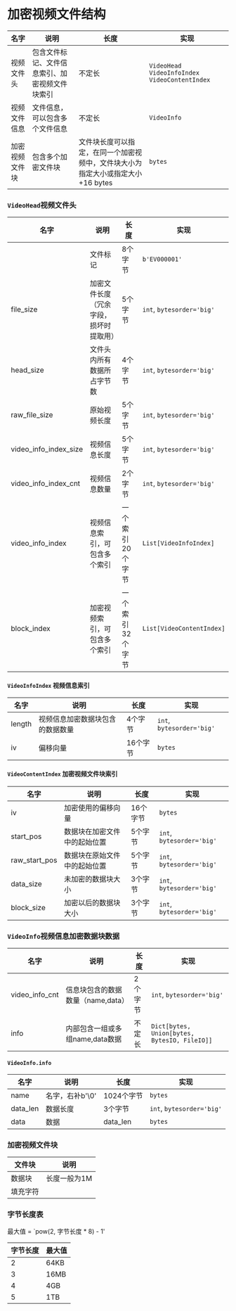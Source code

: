# 加密视频文件结构
|  名字 |说明|长度|实现|
| ------------ |------------ |------------ |------------ |
|视频文件头|包含文件标记、文件信息索引、加密视频文件块索引|不定长|`VideoHead` `VideoInfoIndex` `VideoContentIndex`|
|视频文件信息| 文件信息，可以包含多个文件信息|不定长 |`VideoInfo`|
|加密视频文件块| 包含多个加密文件块 |文件块长度可以指定，在同一个加密视频中，文件块大小为指定大小或指定大小+16 bytes |`bytes`|

### `VideoHead`视频文件头
|  名字 |说明|长度|实现|
| ------------ |------------ |------------ |------------ |
| |文件标记|8个字节|`b'EV000001'`|
|file_size| 加密文件长度（冗余字段，损坏时提取用）|5个字节|`int`, `bytesorder='big'`|
|head_size| 文件头内所有数据所占字节数|4个字节|`int`, `bytesorder='big'`|
|raw_file_size| 原始视频长度|5个字节|`int`, `bytesorder='big'`|
|video_info_index_size| 视频信息长度|5个字节|`int`, `bytesorder='big'`|
|video_info_index_cnt| 视频信息数量|2个字节|`int`, `bytesorder='big'`|
|video_info_index| 视频信息索引，可包含多个索引 |一个索引20个字节|`List[VideoInfoIndex]`|
|block_index| 加密视频索引，可包含多个索引 |一个索引32个字节|`List[VideoContentIndex]`|

#### `VideoInfoIndex` 视频信息索引 

|  名字 |说明|长度|实现|
| ------------ |------------ |------------ |------------ |
|length|视频信息加密数据块包含的数据数量|4个字节|`int`, `bytesorder='big'`|
|iv|偏移向量|16个字节|`bytes`|

#### `VideoContentIndex` 加密视频文件块索引

|  名字 |说明|长度|实现|
| ------------ |------------ |------------ |------------ |
|iv|加密使用的偏移向量|16个字节|`bytes`|
|start_pos|数据块在加密文件中的起始位置|5个字节|`int`, `bytesorder='big'`|
|raw_start_pos|数据块在原始文件中的起始位置|5个字节|`int`, `bytesorder='big'`|
|data_size|未加密的数据块大小| 3个字节 |`int`, `bytesorder='big'`|
|block_size|加密以后的数据块大小| 3个字节 |`int`, `bytesorder='big'`|

### `VideoInfo`视频信息加密数据块数据

|  名字 |说明|长度|实现|
| ------------ |------------ |------------ |------------ |
|video_info_cnt|信息块包含的数据数量（name,data）|2个字节|`int`, `bytesorder='big'`|
|info|内部包含一组或多组name,data数据|不定长|`Dict[bytes, Union[bytes, BytesIO, FileIO]]`|

#### `VideoInfo.info` 
|  名字 |说明|长度|实现|
| ------------ |------------ |------------ |------------ |
|name|名字，右补b'\0'|1024个字节|`bytes`|
|data_len|数据长度|3个字节|`int`, `bytesorder='big'`|
|data|数据|data_len|`bytes`|

### 加密视频文件块
|  文件块 |说明|
| ------------ |------------ |
|数据块|长度一般为1M|
|填充字符| |

### 字节长度表
最大值 = `pow(2, 字节长度 * 8) - 1'

|  字节长度 |最大值|
| ------------ |------------ |
|2|64KB|
|3|16MB|
|4|4GB|
|5|1TB|